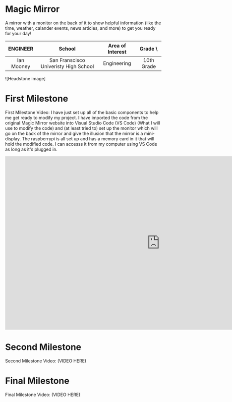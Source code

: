 # Magic Mirror
A mirror with a monitor on the back of it to show helpful information (like the time, weather, calander events, news articles, and more) to get you ready for your day!

| **ENGINEER** | **School** | **Area of Interest** | **Grade** \
|:--:|:--:|:--:|:--:|
| Ian Mooney | San Franscisco Univeristy High School | Engineering | 10th Grade 

![Headstone image]

# First Milestone
First Milestone Video:
I have just set up all of the basic components to help me get ready to modify my project. I have imported the code from the original Magic Mirror website into Visual Studio Code (VS Code) (What I will use to modify the code) and (at least tried to) set up the monitor which will go on the back of the mirror and give the illusion that the mirror is a mini-display. The raspberrypi is all set up and has a memory card in it that will hold the modified code. I can accesss it from my computer using VS Code as long as it's plugged in.
<iframe width="996" height="560.25" src="https://www.youtube-nocookie.com/embed/hI0jVcSuaf8" title="YouTube video player" frameborder="0" allow="accelerometer; autoplay; clipboard-write; encrypted-media; gyroscope; picture-in-picture" allowfullscreen></iframe>

# Second Milestone
Second Milestone Video:
(VIDEO HERE)

# Final Milestone
Final Milestone Video: 
(VIDEO HERE)




